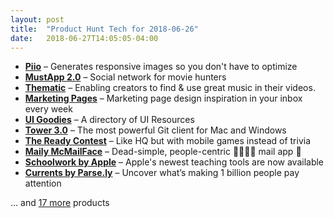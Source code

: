 ```yaml
---
layout: post
title:  "Product Hunt Tech for 2018-06-26"
date:   2018-06-27T14:05:05-04:00
---
```


* **[Piio](https://www.producthunt.com/posts/piio-1?utm_campaign=producthunt-api&utm_medium=api&utm_source=Application%3A+Daily+Digest+RSS+%28ID%3A+3202%29)** – Generates responsive images so you don't have to optimize
* **[MustApp 2.0](https://www.producthunt.com/posts/mustapp-2-0?utm_campaign=producthunt-api&utm_medium=api&utm_source=Application%3A+Daily+Digest+RSS+%28ID%3A+3202%29)** – Social network for movie hunters
* **[Thematic](https://www.producthunt.com/posts/thematic-3?utm_campaign=producthunt-api&utm_medium=api&utm_source=Application%3A+Daily+Digest+RSS+%28ID%3A+3202%29)** – Enabling creators to find & use great music in their videos.
* **[Marketing Pages](https://www.producthunt.com/posts/marketing-pages?utm_campaign=producthunt-api&utm_medium=api&utm_source=Application%3A+Daily+Digest+RSS+%28ID%3A+3202%29)** – Marketing page design inspiration in your inbox every week
* **[UI Goodies](https://www.producthunt.com/posts/ui-goodies?utm_campaign=producthunt-api&utm_medium=api&utm_source=Application%3A+Daily+Digest+RSS+%28ID%3A+3202%29)** – A directory of UI Resources
* **[Tower 3.0](https://www.producthunt.com/posts/tower-3-0?utm_campaign=producthunt-api&utm_medium=api&utm_source=Application%3A+Daily+Digest+RSS+%28ID%3A+3202%29)** – The most powerful Git client for Mac and Windows
* **[The Ready Contest](https://www.producthunt.com/posts/the-ready-contest?utm_campaign=producthunt-api&utm_medium=api&utm_source=Application%3A+Daily+Digest+RSS+%28ID%3A+3202%29)** – Like HQ but with mobile games instead of trivia
* **[Maily McMailFace](https://www.producthunt.com/posts/maily-mcmailface?utm_campaign=producthunt-api&utm_medium=api&utm_source=Application%3A+Daily+Digest+RSS+%28ID%3A+3202%29)** – Dead-simple, people-centric 👩‍💼👨‍💼 mail app 💌
* **[Schoolwork by Apple](https://www.producthunt.com/posts/schoolwork-by-apple?utm_campaign=producthunt-api&utm_medium=api&utm_source=Application%3A+Daily+Digest+RSS+%28ID%3A+3202%29)** – Apple's newest teaching tools are now available
* **[Currents by Parse.ly](https://www.producthunt.com/posts/currents-by-parse-ly?utm_campaign=producthunt-api&utm_medium=api&utm_source=Application%3A+Daily+Digest+RSS+%28ID%3A+3202%29)** – Uncover what’s making 1 billion people pay attention

… and [17 more](https://www.producthunt.com/tech) products